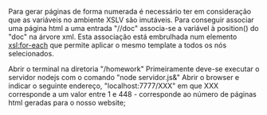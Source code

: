 Para gerar páginas de forma numerada é necessário ter em consideração que as variáveis no ambiente XSLV são imutáveis. Para conseguir associar uma página html a uma entrada "//doc" associa-se a variável à position() do "doc" na árvore xml. Esta associação está embrulhada num elemento <xsl:for-each> que permite aplicar o mesmo template a todos os nós selecionados.


Abrir o terminal na diretoria "/homework"
Primeiramente deve-se executar o servidor nodejs com o comando "node servidor.js&"
Abrir o browser e indicar o seguinte endereço, "localhost:7777/XXX" em que XXX corresponde a um valor entre 1 e 448 - corresponde ao número de páginas html geradas para o nosso website;
